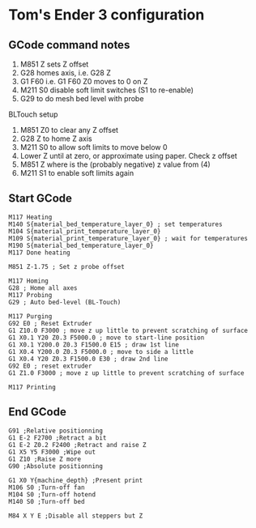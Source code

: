 # Tom's Ender 3 configuration

## GCode command notes

1. M851 Z <z-offset> sets Z offset
2. G28 <axis> homes axis, i.e. G28 Z
3. G1 F60 <axis><position> i.e. G1 F60 Z0 moves to 0 on Z
4. M211 S0 disable soft limit switches (S1 to re-enable)
5. G29 to do mesh bed level with probe

BLTouch setup

1. M851 Z0 to clear any Z offset
2. G28 Z to home Z axis
3. M211 S0 to allow soft limits to move below 0
4. Lower Z until at zero, or approximate using paper. Check z offset
5. M851 Z <offset> where <offset> is the (probably negative) z value from (4)
6. M211 S1 to enable soft limits again

## Start GCode

```
M117 Heating
M140 S{material_bed_temperature_layer_0} ; set temperatures
M104 S{material_print_temperature_layer_0}
M109 S{material_print_temperature_layer_0} ; wait for temperatures
M190 S{material_bed_temperature_layer_0} 
M117 Done heating

M851 Z-1.75 ; Set z probe offset

M117 Homing
G28 ; Home all axes
M117 Probing
G29 ; Auto bed-level (BL-Touch)

M117 Purging
G92 E0 ; Reset Extruder
G1 Z10.0 F3000 ; move z up little to prevent scratching of surface
G1 X0.1 Y20 Z0.3 F5000.0 ; move to start-line position
G1 X0.1 Y200.0 Z0.3 F1500.0 E15 ; draw 1st line
G1 X0.4 Y200.0 Z0.3 F5000.0 ; move to side a little
G1 X0.4 Y20 Z0.3 F1500.0 E30 ; draw 2nd line
G92 E0 ; reset extruder
G1 Z1.0 F3000 ; move z up little to prevent scratching of surface

M117 Printing
```

## End GCode

```
G91 ;Relative positionning
G1 E-2 F2700 ;Retract a bit
G1 E-2 Z0.2 F2400 ;Retract and raise Z
G1 X5 Y5 F3000 ;Wipe out
G1 Z10 ;Raise Z more
G90 ;Absolute positionning

G1 X0 Y{machine_depth} ;Present print
M106 S0 ;Turn-off fan
M104 S0 ;Turn-off hotend
M140 S0 ;Turn-off bed

M84 X Y E ;Disable all steppers but Z
```